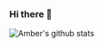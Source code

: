 ### Hi there 👋

<!--
**AmberMattis/AmberMattis** is a ✨ _special_ ✨ repository because its `README.md` (this file) appears on your GitHub profile.

Here are some ideas to get you started:

- 🔭 I’m currently working on ...
- 🌱 I’m currently learning ...
- 👯 I’m looking to collaborate on ...
- 🤔 I’m looking for help with ...
- 💬 Ask me about ...
- 📫 How to reach me: ...
- 😄 Pronouns: ...
- ⚡ Fun fact: ...
-->
![Amber's github stats](https://github-readme-stats.vercel.app/api?username=AmberMattis&show_icons=true&theme=tokyonight)
